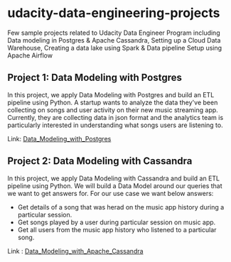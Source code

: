 # udacity-data-engineering-projects
Few sample projects related to Udacity Data Engineer Program including Data modeling in Postgres &amp; Apache Cassandra, Setting up a Cloud Data Warehouse, Creating a data lake using Spark &amp; Data pipeline Setup using Apache Airflow

## Project 1: Data Modeling with Postgres
In this project, we apply Data Modeling with Postgres and build an ETL pipeline using Python. A startup wants to analyze the data they've been collecting on songs and user activity on their new music streaming app. Currently, they are collecting data in json format and the analytics team is particularly interested in understanding what songs users are listening to.

Link: [Data_Modeling_with_Postgres](https://github.com/karthigaiselvanm/udacity-data-engineering-projects/tree/main/Data%20Modeling%20with%20Postgres)

## Project 2: Data Modeling with Cassandra
In this project, we apply Data Modeling with Cassandra and build an ETL pipeline using Python. We will build a Data Model around our queries that we want to get answers for. 
For our use case we want below answers: 

 - Get details of a song that was herad on the music app history during a particular session. 
 - Get songs played by a user during particular session on music app. 
  - Get all users from the music app history who listened to a particular song.

Link : [Data_Modeling_with_Apache_Cassandra](https://github.com/karthigaiselvanm/udacity-data-engineering-projects/tree/main/Data%20Modeling%20with%20Apace%20Cassandra)
